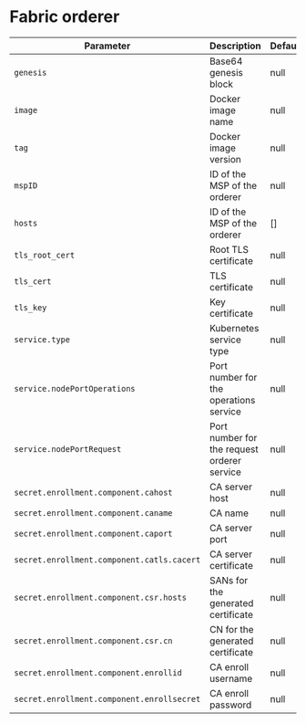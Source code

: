 # Fabric orderer

| Parameter | Description  |  Default | Required |
|---|---|---|---|
| `genesis`  |  Base64 genesis block | null | Yes |
| `image` | Docker image name  |  null | Yes |
| `tag`  | Docker image version  | null  | Yes |
| `mspID`  | ID of the MSP of the orderer   | null  | Yes |
| `hosts`  | ID of the MSP of the orderer   | []  | Yes |
| `tls_root_cert`  | Root TLS certificate | null  | Yes |
| `tls_cert`  | TLS certificate | null  | Yes |
| `tls_key`  | Key certificate | null  | Yes |
| `service.type`  | Kubernetes service type  | null  | Yes |
| `service.nodePortOperations`  | Port number for the operations service  | null  | Yes |
| `service.nodePortRequest`  | Port number for the request orderer service  | null  | Yes |
| `secret.enrollment.component.cahost`  | CA server host  | null  | Yes |
| `secret.enrollment.component.caname`  | CA name  | null  | Yes |
| `secret.enrollment.component.caport`  | CA server port  | null  | Yes |
| `secret.enrollment.component.catls.cacert`  | CA server certificate  | null  | Yes |
| `secret.enrollment.component.csr.hosts`  | SANs for the generated certificate  | null  | No |
| `secret.enrollment.component.csr.cn`  | CN for the generated certificate  | null  | No |
| `secret.enrollment.component.enrollid`  | CA enroll username  | null  | Yes |
| `secret.enrollment.component.enrollsecret`  | CA enroll password  | null  | Yes |


